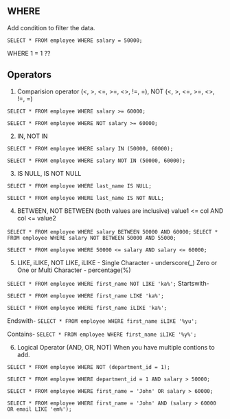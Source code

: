 ## WHERE 
Add condition to filter the data.

`SELECT * FROM employee WHERE salary = 50000;`

WHERE 1 = 1 ??

## Operators
1. Comparision operator (<, >, <=, >=, <>, !=, =), NOT (<, >, <=, >=, <>, !=, =)

`SELECT * FROM employee WHERE salary >= 60000;`

`SELECT * FROM employee WHERE NOT salary >= 60000;`

2. IN, NOT IN

`SELECT * FROM employee WHERE salary IN (50000, 60000);`

`SELECT * FROM employee WHERE salary NOT IN (50000, 60000);`

3. IS NULL, IS NOT NULL

`SELECT * FROM employee WHERE last_name IS NULL;`

`SELECT * FROM employee WHERE last_name IS NOT NULL;`

4. BETWEEN, NOT BETWEEN (both values are inclusive) value1 <= col AND col <= value2

`SELECT * FROM employee WHERE salary BETWEEN 50000 AND 60000;`
`SELECT * FROM employee WHERE salary NOT BETWEEN 50000 AND 55000;`

`SELECT * FROM employee WHERE 50000 <= salary AND salary <= 60000;`

5. LIKE, iLIKE, NOT LIKE, iLIKE - 
Single Character - underscore(_)
Zero or One or Multi Character - percentage(%)

`SELECT * FROM employee WHERE first_name NOT LIKE 'ka%';`
Startswith-

`SELECT * FROM employee WHERE first_name LIKE 'ka%';`

`SELECT * FROM employee WHERE first_name iLIKE 'ka%';`

Endswith-
`SELECT * FROM employee WHERE first_name iLIKE '%yu';`

Contains-
`SELECT * FROM employee WHERE first_name iLIKE '%y%';`

6. Logical Operator (AND, OR, NOT)
When you have multiple contions to add.

`SELECT * FROM employee WHERE NOT (department_id = 1);`

`SELECT * FROM employee WHERE department_id = 1 AND salary > 50000;`

`SELECT * FROM employee WHERE first_name = 'John' OR salary > 60000;`

`SELECT * FROM employee WHERE first_name = 'John' AND (salary > 60000 OR email LIKE 'em%');`